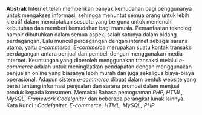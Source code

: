 <b align="justify">Abstrak</b>
Internet telah memberikan banyak kemudahan bagi penggunanya untuk mengakses informasi, sehingga menuntut semua orang untuk lebih kreatif dalam menciptakan sesuatu yang berguna untuk memenuhi kebutuhan dan memberi kemudahan bagi manusia. Pemanfaatan teknologi hampir dibutuhkan dalam semua aspek, salah satunya dalam bidang perdagangan. Lalu muncul perdagangan dengan internet sebagai sarana utama, yaitu <i>e-commerce</i>. <i>E-commerce</i> merupakan suatu kontak transaksi perdagangan antara penjual dan pembeli dengan menggunakan media internet. Keuntungan yang diperoleh menggunakan transaksi melalui <i>e-commerce</i> adalah untuk meningkatkan pendapatan dengan menggunakan penjualan online yang biasanya lebih murah dan juga sekaligus biaya-biaya operasional. Adapun sistem <i>e-commerce</i> dibuat dalam bentuk website yang berisi tentang informasi penjualan dan sarana promosi dalam menjual produk kepada konsumen. Memakai Bahasa pemograman <i>PHP, HTML, MySQL, Framework CodeIgniter</i> dan beberapa perangkat lunak lainnya.
Kata Kunci : <i>CodeIgniter, E-commerce, HTML, MySQL, PHP</i>